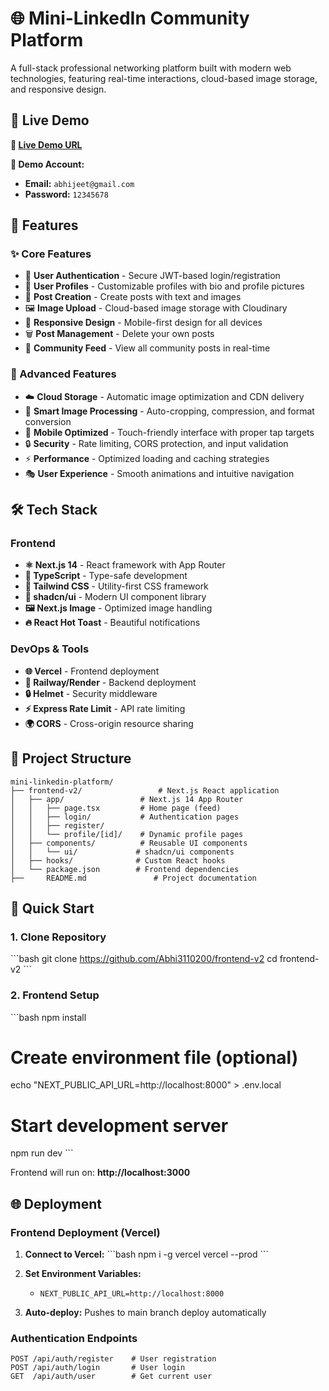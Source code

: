 # 🌐 Mini-LinkedIn Community Platform

A full-stack professional networking platform built with modern web technologies, featuring real-time interactions, cloud-based image storage, and responsive design.

## 🚀 Live Demo

**🔗 [Live Demo URL](https://frontend-v2-lyart-ten.vercel.app/login)**

**👤 Demo Account:**
- **Email:** `abhijeet@gmail.com`
- **Password:** `12345678`

## 📱 Features

### ✨ Core Features
- 🔐 **User Authentication** - Secure JWT-based login/registration
- 👤 **User Profiles** - Customizable profiles with bio and profile pictures
- 📝 **Post Creation** - Create posts with text and images
- 🖼️ **Image Upload** - Cloud-based image storage with Cloudinary
- 📱 **Responsive Design** - Mobile-first design for all devices
- 🗑️ **Post Management** - Delete your own posts
- 👥 **Community Feed** - View all community posts in real-time

### 🎯 Advanced Features
- ☁️ **Cloud Storage** - Automatic image optimization and CDN delivery
- 🎨 **Smart Image Processing** - Auto-cropping, compression, and format conversion
- 📱 **Mobile Optimized** - Touch-friendly interface with proper tap targets
- 🔒 **Security** - Rate limiting, CORS protection, and input validation
- ⚡ **Performance** - Optimized loading and caching strategies
- 🎭 **User Experience** - Smooth animations and intuitive navigation

## 🛠️ Tech Stack

### Frontend
- **⚛️ Next.js 14** - React framework with App Router
- **📘 TypeScript** - Type-safe development
- **🎨 Tailwind CSS** - Utility-first CSS framework
- **🧩 shadcn/ui** - Modern UI component library
- **🖼️ Next.js Image** - Optimized image handling
- **🔥 React Hot Toast** - Beautiful notifications

### DevOps & Tools
- **🌐 Vercel** - Frontend deployment
- **🚂 Railway/Render** - Backend deployment
- **🔒 Helmet** - Security middleware
- **⚡ Express Rate Limit** - API rate limiting
- **🌍 CORS** - Cross-origin resource sharing

## 📁 Project Structure

```
mini-linkedin-platform/
├── frontend-v2/                 # Next.js React application
│   ├── app/                 # Next.js 14 App Router
│   │   ├── page.tsx         # Home page (feed)
│   │   ├── login/           # Authentication pages
│   │   ├── register/        
│   │   └── profile/[id]/    # Dynamic profile pages
│   ├── components/          # Reusable UI components
│   │   └── ui/             # shadcn/ui components
│   ├── hooks/              # Custom React hooks
│   └── package.json        # Frontend dependencies
├──     README.md               # Project documentation
```

## 🚀 Quick Start

### 1. Clone Repository
\`\`\`bash
git clone https://github.com/Abhi3110200/frontend-v2
cd frontend-v2
\`\`\`

### 2. Frontend Setup
\`\`\`bash
npm install

# Create environment file (optional)
echo "NEXT_PUBLIC_API_URL=http://localhost:8000" > .env.local

# Start development server
npm run dev
\`\`\`

Frontend will run on: **http://localhost:3000**

## 🌐 Deployment

### Frontend Deployment (Vercel)

1. **Connect to Vercel:**
   \`\`\`bash
   npm i -g vercel
   vercel --prod
   \`\`\`

2. **Set Environment Variables:**
   - `NEXT_PUBLIC_API_URL=http://localhost:8000`

3. **Auto-deploy:** Pushes to main branch deploy automatically

### Authentication Endpoints
```http
POST /api/auth/register    # User registration
POST /api/auth/login       # User login
GET  /api/auth/user        # Get current user

